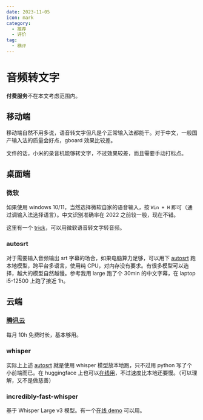 ```yaml
---
date: 2023-11-05
icon: mark
category:
  - 推荐
  - 评价
tag:
  - 横评
---
```


# 音频转文字

**付费服务**不在本文考虑范围内。

## 移动端

移动端自然不用多说，语音转文字但凡是个正常输入法都能干。对于中文，一般国产输入法的质量会好点，gboard 效果比较差。

文件的话，小米的录音机能够转文字，不过效果较差，而且需要手动打标点。

## 桌面端

### 微软

如果使用 windows 10/11，当然选择微软自家的语音输入，按 `Win + H` 即可（通过调输入法选择语言）。中文识别准确率在 2022 之前较一般，现在不错。

这里有一个 [trick](https://www.appinn.com/speech-to-text-windows10-and-11/)，可以用微软语音转文字转音频。

### autosrt

对于需要输入音频输出 srt 字幕的场合，如果电脑算力足够，可以用下 [autosrt](https://github.com/asukaminato0721/autosrt) 跑本地模型，跨平台多语言，使用纯 CPU，对内存没有要求。有很多模型可以选择，越大的模型自然越慢。参考我用 large 跑了个 30min 的中文字幕，在 laptop i5-12500 上跑了接近 1h。

## 云端

### [腾讯云](https://cloud.tencent.com/product/asr)

每月 10h 免费时长，基本够用。

### whisper

实际上上述 [autosrt](#autosrt) 就是使用 whisper 模型放本地跑，只不过用 python 写了个小前端而已。在 huggingface 上也可以[在线用](https://huggingface.co/spaces/sanchit-gandhi/whisper-jax)，不过速度比本地还要慢。（可以理解，又不是做慈善）

### incredibly-fast-whisper

基于 Whisper Large v3 模型。有一个[在线 demo](https://replicate.com/vaibhavs10/incredibly-fast-whisper) 可以用。
